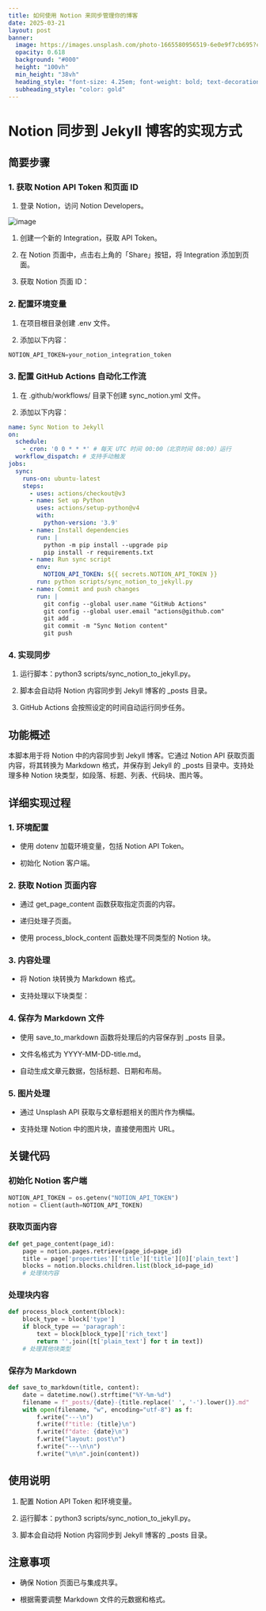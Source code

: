 ```yaml
---
title: 如何使用 Notion 来同步管理你的博客
date: 2025-03-21
layout: post
banner:
  image: https://images.unsplash.com/photo-1665580956519-6e0e9f7cb695?crop=entropy&cs=tinysrgb&fit=max&fm=jpg&ixid=M3w2OTIwMzJ8MHwxfHJhbmRvbXx8fHx8fHx8fDE3NDI1OTU1MjR8&ixlib=rb-4.0.3&q=80&w=1080
  opacity: 0.618
  background: "#000"
  height: "100vh"
  min_height: "38vh"
  heading_style: "font-size: 4.25em; font-weight: bold; text-decoration: underline"
  subheading_style: "color: gold"
---
```


# Notion 同步到 Jekyll 博客的实现方式

## 简要步骤

### 1. 获取 Notion API Token 和页面 ID

1. 登录 Notion，访问 Notion Developers。

![image](https://prod-files-secure.s3.us-west-2.amazonaws.com/a7a0cc5a-89b9-4cda-8686-1fba0ca52f40/d19c1afe-dea5-4312-9333-786b0ba83054/image.png?X-Amz-Algorithm=AWS4-HMAC-SHA256&X-Amz-Content-Sha256=UNSIGNED-PAYLOAD&X-Amz-Credential=ASIAZI2LB4662GZPSIDN%2F20250321%2Fus-west-2%2Fs3%2Faws4_request&X-Amz-Date=20250321T221844Z&X-Amz-Expires=3600&X-Amz-Security-Token=IQoJb3JpZ2luX2VjEFMaCXVzLXdlc3QtMiJGMEQCIHoYMaWJWg3kGPcoxdhQfeT9KhUPgP6dtCmjH%2BvZFcJqAiAzcv5MghlrNtbRMtlIfK73thn88SGeGHhjwaatjRLmviqIBAir%2F%2F%2F%2F%2F%2F%2F%2F%2F%2F8BEAAaDDYzNzQyMzE4MzgwNSIMNNbRgwWvce%2FRoJxuKtwD%2FoamQI1Roy7WdfFDQWdU9v0RDnowGDLpQtes4cfReRt0gUOZbSHwxCMfSsW0vHKd9DPIeOKgiprpMM45WOKl2LohFR5Wl7lcoZjq%2BusrSYejH8HMFv7luahXlu%2FC1Mwihy3hHpPMSgMq5%2BQeCD1KaleL3%2Bt%2Fs22Co91PKRVAh7p%2FfAbswyTZUWqMKSDNfW2lUAiLXeES3sExgx98x1J2T2GPVf8Vozu0%2FGAtoqydC3qE88D9Ed%2BW1Ao8pUPsNNZoCcamr%2B2%2FPK7UITMnNGAjn59zMFT6r3ZuKmsXrfgVVFH7AxIJBb9fNGKtdtffRDPXrr6aWa8wowEcGIQtHzJOmSLTTyYbwVMw7Q5ByBCoFjhswqkdOqsxx1aY0OAq2cmH9SRuE7%2B5ASBpZS6yfX49EKCQMtq%2By7K3AOt3K9LQPElcn9W2g9vciTo%2F%2BEGjExjoH5X75PZwcbOCfjwSXLCeHCyH6cFTWva5LJj%2FsxJ%2BORHLgsDPw9s%2B59Sht0DK2%2FNhZWbPZ3hqBwmq3RvXjiU2VoLxE2uj%2Fe9q1gMSFSmQP2Nbw%2FGZPVyET3fgCJbkpAshbohnTY1vHoD0Dd4O3DUNe477fugyq5mNhNnofCfOum6Nb0Xf9aV3KJR2cowwotz2vgY6pgHSJx9RkRtcm%2FFhKG76uKtUczzX0JeK%2Fg6t0QPH30fgpcyCOWKVoCtXlUYCOrIkiG6vlU%2FOhN0MuUtpD2ydj2FFUYkbqE4cw51mAAzvQbXUnqMwjY4JyQlekCiXUUZ32cvn69HXnSbMMuTRUKGFqITuT160GD%2FlGtAZpIwl7B44sYjvg7gawe%2BoESXhkPJarAyBKHM18H3jkjS2czEdTBRs0%2FHlf3MK&X-Amz-Signature=3a6a6eeb4d9458fb014b444b07553d6aab40bc4d56a29ea35cedf73758a1cb49&X-Amz-SignedHeaders=host&x-id=GetObject)

1. 创建一个新的 Integration，获取 API Token。

1. 在 Notion 页面中，点击右上角的「Share」按钮，将 Integration 添加到页面。

1. 获取 Notion 页面 ID：


### 2. 配置环境变量

1. 在项目根目录创建 .env 文件。

1. 添加以下内容：

```javascript
NOTION_API_TOKEN=your_notion_integration_token
```

### 3. 配置 GitHub Actions 自动化工作流

1. 在 .github/workflows/ 目录下创建 sync_notion.yml 文件。

1. 添加以下内容：

```yaml
name: Sync Notion to Jekyll
on:
  schedule:
    - cron: '0 0 * * *' # 每天 UTC 时间 00:00（北京时间 08:00）运行
  workflow_dispatch: # 支持手动触发
jobs:
  sync:
    runs-on: ubuntu-latest
    steps:
      - uses: actions/checkout@v3
      - name: Set up Python
        uses: actions/setup-python@v4
        with:
          python-version: '3.9'
      - name: Install dependencies
        run: |
          python -m pip install --upgrade pip
          pip install -r requirements.txt
      - name: Run sync script
        env:
          NOTION_API_TOKEN: ${{ secrets.NOTION_API_TOKEN }}
        run: python scripts/sync_notion_to_jekyll.py
      - name: Commit and push changes
        run: |
          git config --global user.name "GitHub Actions"
          git config --global user.email "actions@github.com"
          git add .
          git commit -m "Sync Notion content"
          git push
```

### 4. 实现同步

1. 运行脚本：python3 scripts/sync_notion_to_jekyll.py。

1. 脚本会自动将 Notion 内容同步到 Jekyll 博客的 _posts 目录。

1. GitHub Actions 会按照设定的时间自动运行同步任务。

## 功能概述

本脚本用于将 Notion 中的内容同步到 Jekyll 博客。它通过 Notion API 获取页面内容，将其转换为 Markdown 格式，并保存到 Jekyll 的 _posts 目录中。支持处理多种 Notion 块类型，如段落、标题、列表、代码块、图片等。

## 详细实现过程

### 1. 环境配置

- 使用 dotenv 加载环境变量，包括 Notion API Token。

- 初始化 Notion 客户端。

### 2. 获取 Notion 页面内容

- 通过 get_page_content 函数获取指定页面的内容。

- 递归处理子页面。

- 使用 process_block_content 函数处理不同类型的 Notion 块。

### 3. 内容处理

- 将 Notion 块转换为 Markdown 格式。

- 支持处理以下块类型：


### 4. 保存为 Markdown 文件

- 使用 save_to_markdown 函数将处理后的内容保存到 _posts 目录。

- 文件名格式为 YYYY-MM-DD-title.md。

- 自动生成文章元数据，包括标题、日期和布局。

### 5. 图片处理

- 通过 Unsplash API 获取与文章标题相关的图片作为横幅。

- 支持处理 Notion 中的图片块，直接使用图片 URL。

## 关键代码

### 初始化 Notion 客户端

```python
NOTION_API_TOKEN = os.getenv("NOTION_API_TOKEN")
notion = Client(auth=NOTION_API_TOKEN)
```

### 获取页面内容

```python
def get_page_content(page_id):
    page = notion.pages.retrieve(page_id=page_id)
    title = page['properties']['title']['title'][0]['plain_text']
    blocks = notion.blocks.children.list(block_id=page_id)
    # 处理块内容
```

### 处理块内容

```python
def process_block_content(block):
    block_type = block['type']
    if block_type == 'paragraph':
        text = block[block_type]['rich_text']
        return ''.join([t['plain_text'] for t in text])
    # 处理其他块类型
```

### 保存为 Markdown

```python
def save_to_markdown(title, content):
    date = datetime.now().strftime("%Y-%m-%d")
    filename = f"_posts/{date}-{title.replace(' ', '-').lower()}.md"
    with open(filename, "w", encoding="utf-8") as f:
        f.write("---\n")
        f.write(f"title: {title}\n")
        f.write(f"date: {date}\n")
        f.write("layout: post\n")
        f.write("---\n\n")
        f.write("\n\n".join(content))
```

## 使用说明

1. 配置 Notion API Token 和环境变量。

1. 运行脚本：python3 scripts/sync_notion_to_jekyll.py。

1. 脚本会自动将 Notion 内容同步到 Jekyll 博客的 _posts 目录。

## 注意事项

- 确保 Notion 页面已与集成共享。

- 根据需要调整 Markdown 文件的元数据和格式。